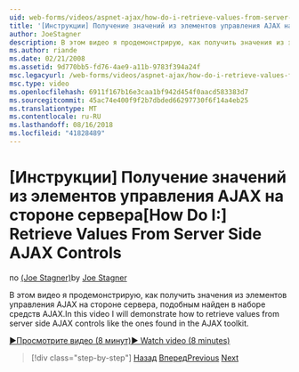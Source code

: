 ```yaml
---
uid: web-forms/videos/aspnet-ajax/how-do-i-retrieve-values-from-server-side-ajax-controls
title: '[Инструкции] Получение значений из элементов управления AJAX на стороне сервера | Документация Майкрософт'
author: JoeStagner
description: В этом видео я продемонстрирую, как получить значения из элементов управления AJAX на стороне сервера, подобным найден в наборе средств AJAX.
ms.author: riande
ms.date: 02/21/2008
ms.assetid: 9d770bb5-fd76-4ae9-a11b-9783f394a24f
msc.legacyurl: /web-forms/videos/aspnet-ajax/how-do-i-retrieve-values-from-server-side-ajax-controls
msc.type: video
ms.openlocfilehash: 6911f167b16e3caa1bf942d454f0aacd583383d7
ms.sourcegitcommit: 45ac74e400f9f2b7dbded66297730f6f14a4eb25
ms.translationtype: MT
ms.contentlocale: ru-RU
ms.lasthandoff: 08/16/2018
ms.locfileid: "41828489"
---
```

<a name="how-do-i-retrieve-values-from-server-side-ajax-controls"></a><span data-ttu-id="e1db7-103">[Инструкции] Получение значений из элементов управления AJAX на стороне сервера</span><span class="sxs-lookup"><span data-stu-id="e1db7-103">[How Do I:] Retrieve Values From Server Side AJAX Controls</span></span>
====================
<span data-ttu-id="e1db7-104">по [(Joe Stagner)](https://github.com/JoeStagner)</span><span class="sxs-lookup"><span data-stu-id="e1db7-104">by [Joe Stagner](https://github.com/JoeStagner)</span></span>

<span data-ttu-id="e1db7-105">В этом видео я продемонстрирую, как получить значения из элементов управления AJAX на стороне сервера, подобным найден в наборе средств AJAX.</span><span class="sxs-lookup"><span data-stu-id="e1db7-105">In this video I will demonstrate how to retrieve values from server side AJAX controls like the ones found in the AJAX toolkit.</span></span>

[<span data-ttu-id="e1db7-106">&#9654;Просмотрите видео (8 минут)</span><span class="sxs-lookup"><span data-stu-id="e1db7-106">&#9654; Watch video (8 minutes)</span></span>](https://channel9.msdn.com/Blogs/ASP-NET-Site-Videos/how-do-i-retrieve-values-from-server-side-ajax-controls)

> [!div class="step-by-step"]
> <span data-ttu-id="e1db7-107">[Назад](how-do-i-associate-ajax-client-behavior-with-an-aspnet-server-control.md)
> [Вперед](two-simple-techniques-for-triggering-updates-to-update-panels.md)</span><span class="sxs-lookup"><span data-stu-id="e1db7-107">[Previous](how-do-i-associate-ajax-client-behavior-with-an-aspnet-server-control.md)
[Next](two-simple-techniques-for-triggering-updates-to-update-panels.md)</span></span>
